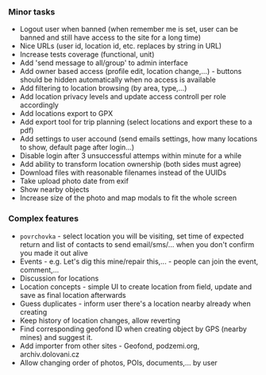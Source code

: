 ### Minor tasks
* Logout user when banned (when remember me is set, user can be banned and still have access to the site for a long time)
* Nice URLs (user id, location id, etc. replaces by string in URL)
* Increase tests coverage (functional, unit)
* Add 'send message to all/group' to admin interface
* Add owner based access (profile edit, location change,...) - buttons should be hidden automatically when no access is available
* Add filtering to location browsing (by area, type,...)
* Add location privacy levels and update access controll per role accordingly
* Add locations export to GPX
* Add export tool for trip planning (select locations and export these to a pdf)
* Add settings to user accound (send emails settings, how many locations to show, default page after login...)
* Disable login after 3 unsuccessful attemps within minute for a while
* Add ability to transform location ownership (both sides must agree)
* Download files with reasonable filenames instead of the UUIDs
* Take upload photo date from exif
* Show nearby objects
* Increase size of the photo and map modals to fit the whole screen

### Complex features
* `povrchovka` - select location you will be visiting, set time of expected return and list of contacts to send email/sms/... when you don't confirm you made it out alive
* Events - e.g. Let's dig this mine/repair this,... - people can join the event, comment,...
* Discussion for locations
* Location concepts - simple UI to create location from field, update and save as final location afterwards
* Guess duplicates - inform user there's a location nearby already when creating
* Keep history of location changes, allow reverting
* Find corresponding geofond ID when creating object by GPS (nearby mines) and suggest it.
* Add importer from other sites - Geofond, podzemi.org, archiv.dolovani.cz
* Allow changing order of photos, POIs, documents,... by user
